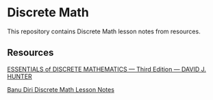 # Discrete Math

This repository contains Discrete Math lesson notes from resources.

## Resources

[ESSENTIALS of DISCRETE MATHEMATICS — Third Edition — DAVID J. HUNTER](https://www.amazon.com/Essentials-Discrete-Mathematics-David-Hunter/dp/1284056244)

[Banu Diri Discrete Math Lesson Notes](https://www.ce.yildiz.edu.tr/personal/banud/file/372/Ayr%C4%B1k+Matematik%E2%80%9D%20target=)
